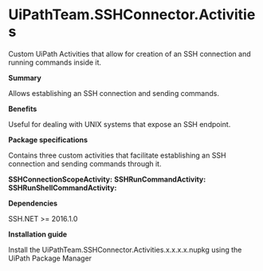 # UiPathTeam.SSHConnector.Activities
Custom UiPath Activities that allow for creation of an SSH connection and running commands inside it.

<b>Summary</b>

Allows establishing an SSH connection and sending commands.

<b>Benefits</b>

Useful for dealing with UNIX systems that expose an SSH endpoint. 

<b>Package specifications</b>	

Contains three custom activities that facilitate establishing an SSH connection and sending commands through it. 

<b>SSHConnectionScopeActivity:</b>
<b>SSHRunCommandActivity:</b>
<b>SSHRunShellCommandActivity:</b>

<b>Dependencies</b>

SSH.NET >= 2016.1.0 

<b>Installation guide</b>

Install the UiPathTeam.SSHConnector.Activities.x.x.x.x.nupkg using the UiPath Package Manager
